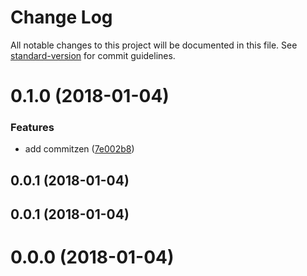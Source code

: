 # Change Log

All notable changes to this project will be documented in this file. See [standard-version](https://github.com/conventional-changelog/standard-version) for commit guidelines.

<a name="0.1.0"></a>
# 0.1.0 (2018-01-04)


### Features

* add commitzen ([7e002b8](https://github.com/somallg/angular-primeng-sample/commit/7e002b8))



<a name="0.0.1"></a>
## 0.0.1 (2018-01-04)



<a name="0.0.1"></a>
## 0.0.1 (2018-01-04)



<a name="0.0.0"></a>
# 0.0.0 (2018-01-04)
